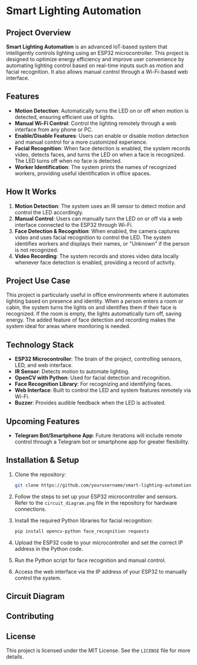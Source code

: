 
# Smart Lighting Automation

## Project Overview

**Smart Lighting Automation** is an advanced IoT-based system that intelligently controls lighting using an ESP32 microcontroller. This project is designed to optimize energy efficiency and improve user convenience by automating lighting control based on real-time inputs such as motion and facial recognition. It also allows manual control through a Wi-Fi-based web interface.

## Features

- **Motion Detection**: Automatically turns the LED on or off when motion is detected, ensuring efficient use of lights.
- **Manual Wi-Fi Control**: Control the lighting remotely through a web interface from any phone or PC.
- **Enable/Disable Features**: Users can enable or disable motion detection and manual control for a more customized experience.
- **Facial Recognition**: When face detection is enabled, the system records video, detects faces, and turns the LED on when a face is recognized. The LED turns off when no face is detected.
- **Worker Identification**: The system prints the names of recognized workers, providing useful identification in office spaces.

## How It Works

1. **Motion Detection**: The system uses an IR sensor to detect motion and control the LED accordingly.
2. **Manual Control**: Users can manually turn the LED on or off via a web interface connected to the ESP32 through Wi-Fi.
3. **Face Detection & Recognition**: When enabled, the camera captures video and uses facial recognition to control the LED. The system identifies workers and displays their names, or "Unknown" if the person is not recognized.
4. **Video Recording**: The system records and stores video data locally whenever face detection is enabled, providing a record of activity.

## Project Use Case

This project is particularly useful in office environments where it automates lighting based on presence and identity. When a person enters a room or cabin, the system turns the lights on and identifies them if their face is recognized. If the room is empty, the lights automatically turn off, saving energy. The added feature of face detection and recording makes the system ideal for areas where monitoring is needed.

## Technology Stack

- **ESP32 Microcontroller**: The brain of the project, controlling sensors, LED, and web interface.
- **IR Sensor**: Detects motion to automate lighting.
- **OpenCV with Python**: Used for facial detection and recognition.
- **Face Recognition Library**: For recognizing and identifying faces.
- **Web Interface**: Built to control the LED and system features remotely via Wi-Fi.
- **Buzzer**: Provides audible feedback when the LED is activated.

## Upcoming Features

- **Telegram Bot/Smartphone App**: Future iterations will include remote control through a Telegram bot or smartphone app for greater flexibility.

## Installation & Setup

1. Clone the repository:
    ```bash
    git clone https://github.com/yourusername/smart-lighting-automation.git
    ```

2. Follow the steps to set up your ESP32 microcontroller and sensors. Refer to the `circuit_diagram.png` file in the repository for hardware connections.

3. Install the required Python libraries for facial recognition:
    ```bash
    pip install opencv-python face_recognition requests
    ```

4. Upload the ESP32 code to your microcontroller and set the correct IP address in the Python code.

5. Run the Python script for face recognition and manual control.

6. Access the web interface via the IP address of your ESP32 to manually control the system.

## Circuit Diagram



## Contributing



## License

This project is licensed under the MIT License. See the `LICENSE` file for more details.
